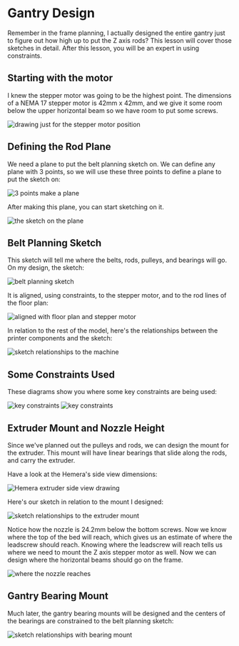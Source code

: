 # Gantry Design

Remember in the frame planning, I actually designed the entire gantry just to figure out how high up to put the Z axis rods? This lesson will cover those sketches in detail. After this lesson, you will be an expert in using constraints.

## Starting with the motor

I knew the stepper motor was going to be the highest point. The dimensions of a NEMA 17 stepper motor is 42mm x 42mm, and we give it some room below the upper horizontal beam so we have room to put some screws.

![drawing just for the stepper motor position](../images/lesson2/steppermotorpositionsketch.png)

## Defining the Rod Plane

We need a plane to put the belt planning sketch on. We can define any plane with 3 points, so we will use these three points to define a plane to put the sketch on:

![3 points make a plane](../images/lesson2/definerodplane.png)

After making this plane, you can start sketching on it.

![the sketch on the plane](../images/lesson2/starttheplan2.png)

## Belt Planning Sketch

This sketch will tell me where the belts, rods, pulleys, and bearings will go. On my design, the sketch:

![belt planning sketch](../images/lesson2/beltplanningsketch.png)

It is aligned, using constraints, to the stepper motor, and to the rod lines of the floor plan:

![aligned with floor plan and stepper motor](../images/lesson2/planalignedwithfloorplan.png)

In relation to the rest of the model, here's the relationships between the printer components and the sketch:

![sketch relationships to the machine](../images/lesson2/beltplanningsketch_matchup.png)

## Some Constraints Used

These diagrams show you where some key constraints are being used:

![key constraints](../images/lesson2/beltplanningsketch_constraints1.png)
![key constraints](../images/lesson2/beltplanningsketch_constraints2.png)

## Extruder Mount and Nozzle Height

Since we've planned out the pulleys and rods, we can design the mount for the extruder. This mount will have linear bearings that slide along the rods, and carry the extruder.

Have a look at the Hemera's side view dimensions:

![Hemera extruder side view drawing](../images/lesson2/hemerasidedrawing.png)

Here's our sketch in relation to the mount I designed:

![sketch relationships to the extruder mount](../images/lesson2/beltplanningtohemeramount.png)

Notice how the nozzle is 24.2mm below the bottom screws. Now we know where the top of the bed will reach, which gives us an estimate of where the leadscrew should reach. Knowing where the leadscrew will reach tells us where we need to mount the Z axis stepper motor as well. Now we can design where the horizontal beams should go on the frame.

![where the nozzle reaches](../images/lesson2/wheretoputhbars.png)

## Gantry Bearing Mount

Much later, the gantry bearing mounts will be designed and the centers of the bearings are constrained to the belt planning sketch:

![sketch relationships with bearing mount](../images/lesson2/beltplantobearingmount.png)
